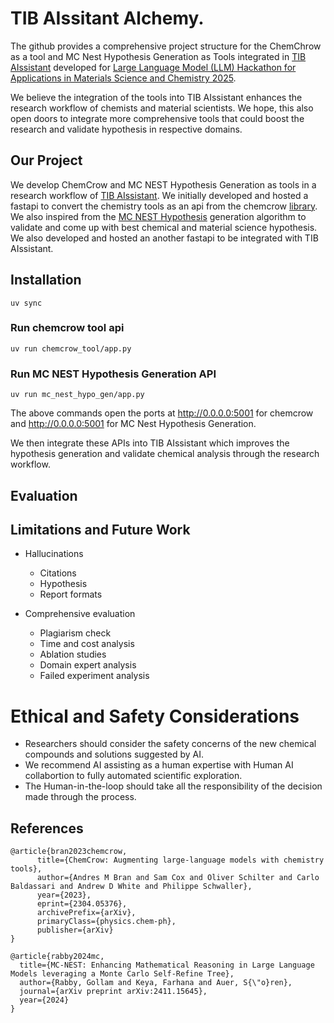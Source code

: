 # TIB AIssitant Alchemy.


The github provides a comprehensive project structure for the ChemChrow as a tool and MC Nest Hypothesis Generation as Tools integrated in [TIB AIssistant](https://gitlab.com/TIBHannover/orkg/tib-aissistant/web-app) developed for [Large Language Model (LLM) Hackathon for Applications in Materials Science and Chemistry 2025](https://llmhackathon.github.io/).

We believe the integration of the tools into TIB AIssistant enhances the research workflow of chemists and material scientists. We hope, this also open doors to integrate more comprehensive tools that could boost the research and validate hypothesis in respective domains.


## Our Project

We develop ChemCrow and MC NEST Hypothesis Generation as tools in a research workflow of [TIB AIssistant](https://gitlab.com/TIBHannover/orkg/tib-aissistant/web-app). We initially developed and hosted a fastapi to convert the chemistry tools as an api from the chemcrow [library](https://github.com/ur-whitelab/chemcrow-public/tree/main). We also inspired from the [MC NEST Hypothesis](https://arxiv.org/pdf/2411.15645) generation algorithm to validate and come up with best chemical and material science hypothesis. We also developed and hosted an another fastapi to be integrated with TIB AIssistant.


## Installation

```
uv sync
```

### Run chemcrow tool api
```
uv run chemcrow_tool/app.py
```

### Run MC NEST Hypothesis Generation API
```
uv run mc_nest_hypo_gen/app.py
```

The above commands open the ports at http://0.0.0.0:5001 for chemcrow and http://0.0.0.0:5001 for MC Nest Hypothesis Generation.

We then integrate these APIs into TIB AIssistant which improves the hypothesis generation and validate chemical analysis through the research workflow.


## Evaluation



## Limitations and Future Work
* Hallucinations
    - Citations
    - Hypothesis
    - Report formats

* Comprehensive evaluation
    - Plagiarism check
    - Time and cost analysis
    - Ablation studies
    - Domain expert analysis
    - Failed experiment analysis

# Ethical and Safety Considerations
* Researchers should consider the safety concerns of the new chemical compounds and solutions suggested by AI.
* We recommend AI assisting as a human expertise with Human AI collabortion to fully automated scientific exploration.
* The Human-in-the-loop should take all the responsibility of the decision made through the process.



## References
```
@article{bran2023chemcrow,
      title={ChemCrow: Augmenting large-language models with chemistry tools},
      author={Andres M Bran and Sam Cox and Oliver Schilter and Carlo Baldassari and Andrew D White and Philippe Schwaller},
      year={2023},
      eprint={2304.05376},
      archivePrefix={arXiv},
      primaryClass={physics.chem-ph},
      publisher={arXiv}
}

@article{rabby2024mc,
  title={MC-NEST: Enhancing Mathematical Reasoning in Large Language Models leveraging a Monte Carlo Self-Refine Tree},
  author={Rabby, Gollam and Keya, Farhana and Auer, S{\"o}ren},
  journal={arXiv preprint arXiv:2411.15645},
  year={2024}
}
```


